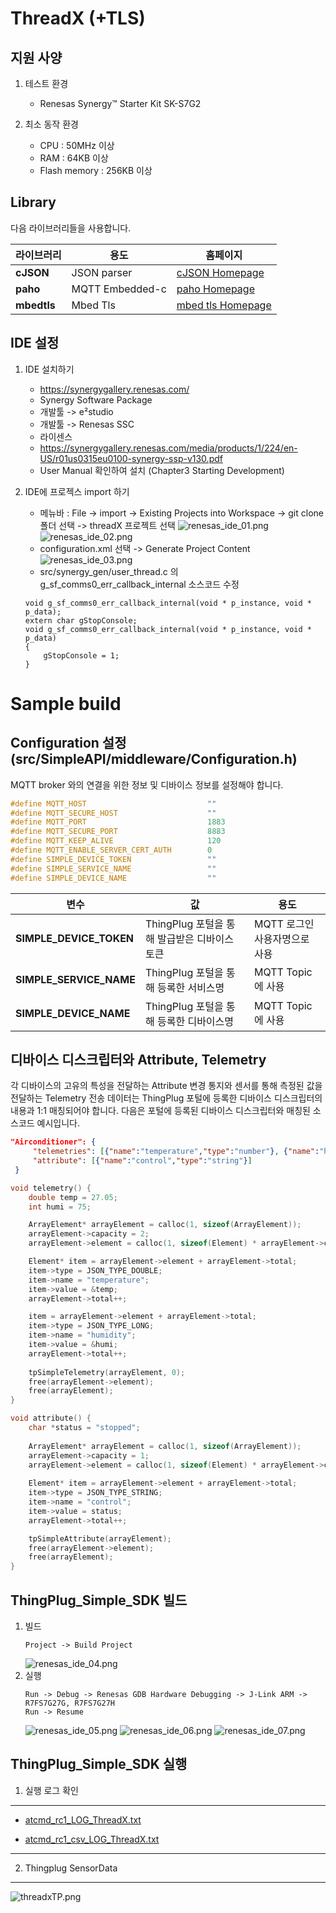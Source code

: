 ThreadX (+TLS)
===

지원 사양
---
1. 테스트 환경
	+ Renesas Synergy™ Starter Kit SK-S7G2

2. 최소 동작 환경
	+ CPU : 50MHz 이상
	+ RAM : 64KB 이상
	+ Flash memory : 256KB 이상

Library
---
다음 라이브러리들을 사용합니다.

라이브러리 | 용도 | 홈페이지
------------ | ------------- | -------------
__cJSON__ | JSON parser | [cJSON Homepage](https://github.com/DaveGamble/cJSON)
__paho__ | MQTT Embedded-c | [paho Homepage](https://eclipse.org/paho/)
__mbedtls__ | Mbed Tls | [mbed tls Homepage](https://tls.mbed.org/)

IDE 설정
---
1. IDE 설치하기
	+ https://synergygallery.renesas.com/
	+ Synergy Software Package
	+ 개발툴 -> e²studio
	+ 개발툴 -> Renesas SSC
	+ 라이센스
	+ https://synergygallery.renesas.com/media/products/1/224/en-US/r01us0315eu0100-synergy-ssp-v130.pdf
	+ User Manual 확인하여 설치 (Chapter3 Starting Development)
	
2. IDE에 프로젝스 import 하기
	+ 메뉴바 : File -> import -> Existing Projects into Workspace -> git clone 폴더 선택 -> threadX 프로젝트 선택
	![renesas_ide_01.png](../images/renesas_ide_01.png)
	![renesas_ide_02.png](../images/renesas_ide_02.png)
	+ configuration.xml 선택 -> Generate Project Content 
	![renesas_ide_03.png](../images/renesas_ide_03.png)
	+ src/synergy_gen/user_thread.c 의 g_sf_comms0_err_callback_internal 소스코드 수정
	```
	void g_sf_comms0_err_callback_internal(void * p_instance, void * p_data);
	extern char gStopConsole;
	void g_sf_comms0_err_callback_internal(void * p_instance, void * p_data)
	{
	    gStopConsole = 1;
	}
	```
	
Sample build
===

Configuration 설정(src/SimpleAPI/middleware/Configuration.h)
---
MQTT broker 와의 연결을 위한 정보 및 디바이스 정보를 설정해야 합니다.
```c
#define MQTT_HOST                           ""
#define MQTT_SECURE_HOST                    ""
#define MQTT_PORT                           1883
#define MQTT_SECURE_PORT                    8883						
#define MQTT_KEEP_ALIVE                     120
#define MQTT_ENABLE_SERVER_CERT_AUTH        0
#define SIMPLE_DEVICE_TOKEN                 ""
#define SIMPLE_SERVICE_NAME                 ""
#define SIMPLE_DEVICE_NAME                  ""
```

변수 | 값 | 용도 
------------ | ------------- | -------------
__SIMPLE_DEVICE_TOKEN__ | ThingPlug 포털을 통해 발급받은 디바이스 토큰 | MQTT 로그인 사용자명으로 사용
__SIMPLE_SERVICE_NAME__ | ThingPlug 포털을 통해 등록한 서비스명 | MQTT Topic 에 사용
__SIMPLE_DEVICE_NAME__ | ThingPlug 포털을 통해 등록한 디바이스명 | MQTT Topic 에 사용


디바이스 디스크립터와 Attribute, Telemetry
---
각 디바이스의 고유의 특성을 전달하는 Attribute 변경 통지와 센서를 통해 측정된 값을 전달하는 Telemetry 전송 데이터는 ThingPlug 포털에 등록한 디바이스 디스크립터의 내용과 1:1 매칭되어야 합니다.
다음은 포털에 등록된 디바이스 디스크립터와 매칭된 소스코드 예시입니다.

```json
"Airconditioner": {
     "telemetries": [{"name":"temperature","type":"number"}, {"name":"humidity","type":"int"}],
     "attribute": [{"name":"control","type":"string"}]
 }
```

```c
void telemetry() {
    double temp = 27.05;
    int humi = 75;

    ArrayElement* arrayElement = calloc(1, sizeof(ArrayElement));    
    arrayElement->capacity = 2;
    arrayElement->element = calloc(1, sizeof(Element) * arrayElement->capacity);

    Element* item = arrayElement->element + arrayElement->total;
    item->type = JSON_TYPE_DOUBLE;
    item->name = "temperature";	
    item->value = &temp;
    arrayElement->total++;

    item = arrayElement->element + arrayElement->total;
    item->type = JSON_TYPE_LONG;
    item->name = "humidity";
    item->value = &humi;
    arrayElement->total++;
    
    tpSimpleTelemetry(arrayElement, 0);
    free(arrayElement->element);
    free(arrayElement);
}

void attribute() {
    char *status = "stopped";
	
    ArrayElement* arrayElement = calloc(1, sizeof(ArrayElement));    
    arrayElement->capacity = 1;
    arrayElement->element = calloc(1, sizeof(Element) * arrayElement->capacity);
    
    Element* item = arrayElement->element + arrayElement->total;
    item->type = JSON_TYPE_STRING;
    item->name = "control";
    item->value = status;
    arrayElement->total++;

    tpSimpleAttribute(arrayElement);
    free(arrayElement->element);
    free(arrayElement);
}

```

ThingPlug_Simple_SDK 빌드
---
1. 빌드	
	```
	Project -> Build Project
	```
	![renesas_ide_04.png](../images/renesas_ide_04.png)
2. 실행
	```
	Run -> Debug -> Renesas GDB Hardware Debugging -> J-Link ARM ->  R7FS7G27G, R7FS7G27H 
	Run -> Resume
	```
	![renesas_ide_05.png](../images/renesas_ide_05.png)
	![renesas_ide_06.png](../images/renesas_ide_06.png)
	![renesas_ide_07.png](../images/renesas_ide_07.png)


ThingPlug_Simple_SDK 실행
---
1. 실행 로그 확인
---

* [atcmd_rc1_LOG_ThreadX.txt](./atcmd_rc1_LOG_ThreadX.txt)

* [atcmd_rc1_csv_LOG_ThreadX.txt](./atcmd_rc1_csv_LOG_ThreadX.txt)

---
2. Thingplug SensorData
---
![threadxTP.png](../images/threadxTP.png)
